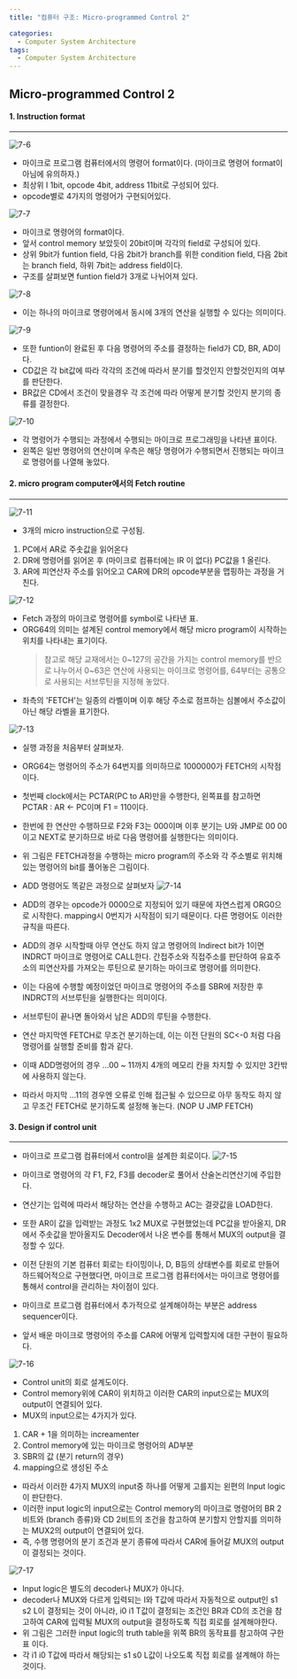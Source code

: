 ```yaml
---
title: "컴퓨터 구조: Micro-programmed Control 2"

categories:
  - Computer System Architecture
tags:
  - Computer System Architecture
---
```


## Micro-programmed Control 2

#### 1. Instruction format

---

![7-6](https://github.com/mjh851819/mjh851819.github.io/assets/70308520/b4dbfbb6-98a0-4742-88f1-b092802d9c73)

- 마이크로 프로그램 컴퓨터에서의 명령어 format이다. (마이크로 명령어 format이 아님에 유의하자.)
- 최상위 I 1bit, opcode 4bit, address 11bit로 구성되어 있다.
- opcode별로 4가지의 명령어가 구현되어있다.

![7-7](https://github.com/mjh851819/mjh851819.github.io/assets/70308520/2a94b290-6870-4e6d-bdab-2ee844034b4d)

- 마이크로 명령어의 format이다.
- 앞서 control memory 보았듯이 20bit이며 각각의 field로 구성되어 있다.
- 상위 9bit가 funtion field, 다음 2bit가 branch를 위한 condition field, 다음 2bit는 branch field, 하위 7bit는 address field이다.
- 구조를 살펴보면 funtion field가 3개로 나뉘어져 있다.

![7-8](https://github.com/mjh851819/mjh851819.github.io/assets/70308520/be51e09e-29ad-4488-a694-b39a2f003a0b)

- 이는 하나의 마이크로 명령어에서 동시에 3개의 연산을 실행할 수 있다는 의미이다.

![7-9](https://github.com/mjh851819/mjh851819.github.io/assets/70308520/298d6069-6c5e-464f-94ac-17f90bf13628)

- 또한 funtion이 완료된 후 다음 명령어의 주소를 결정하는 field가 CD, BR, AD이다.
- CD값은 각 bit값에 따라 각각의 조건에 따라서 분기를 할것인지 안할것인지의 여부를 판단한다.
- BR값은 CD에서 조건이 맞을경우 각 조건에 따라 어떻게 분기할 것인지 분기의 종류를 결정한다.

![7-10](https://github.com/mjh851819/mjh851819.github.io/assets/70308520/ed0a0f71-410f-4806-8725-9ccac753efea)

- 각 명령어가 수행되는 과정에서 수행되는 마이크로 프로그래밍을 나타낸 표이다.
- 왼쪽은 일반 명령어의 연산이며 우측은 해당 명령어가 수행되면서 진행되는 마이크로 명령어를 나열해 놓았다.

#### 2. micro program computer에서의 Fetch routine

---

![7-11](https://github.com/mjh851819/mjh851819.github.io/assets/70308520/539f2a99-e5a5-4f9d-9fcc-80ea5f0350d8)

- 3개의 micro instruction으로 구성됨.

1. PC에서 AR로 주솟값을 읽어온다
2. DR에 명령어를 읽어온 후 (마이크로 컴퓨터에는 IR 이 없다) PC값을 1 올린다.
3. AR에 피연산자 주소를 읽어오고 CAR에 DR의 opcode부분을 맵핑하는 과정을 거친다.

![7-12](https://github.com/mjh851819/mjh851819.github.io/assets/70308520/06db53fb-9123-4a2e-904d-b9bda06369a5)

- Fetch 과정의 마이크로 명령어를 symbol로 나타낸 표.
- ORG64의 의미는 설계된 control memory에서 해당 micro program이 시작하는 위치를 나타내는 표기이다.
  > 참고로 해당 교재에서는 0~127의 공간을 가지는 control memory를 반으로 나누어서 0~63은 연산에 사용되는 마이크로 명령어를, 64부터는 공통으로 사용되는 서브루틴을 지정해 놓았다.
- 좌측의 'FETCH'는 일종의 라벨이며 이후 해당 주소로 점프하는 심볼에서 주소값이 아닌 해당 라벨을 표기한다.

![7-13](https://github.com/mjh851819/mjh851819.github.io/assets/70308520/268c5ace-85af-4561-9368-33a696901172)

- 실행 과정을 처음부터 살펴보자.
- ORG64는 명령어의 주소가 64번지를 의미하므로 1000000가 FETCH의 시작점 이다.
- 첫번째 clock에서는 PCTAR(PC to AR)만을 수행한다, 왼쪽표를 참고하면 PCTAR : AR <- PC이며 F1 = 110이다.
- 한번에 한 연산만 수행하므로 F2와 F3는 000이며 이후 분기는 U와 JMP로 00 00이고 NEXT로 분기하므로 바로 다음 명령어를 실행한다는 의미이다.
- 위 그림은 FETCH과정을 수행하는 micro program의 주소와 각 주소별로 위치해있는 명령어의 bit를 풀어놓은 그림이다.

- ADD 명령어도 똑같은 과정으로 살펴보자
  ![7-14](https://github.com/mjh851819/mjh851819.github.io/assets/70308520/c58fc943-3bce-4c83-8db4-eb816a608396)
- ADD의 경우는 opcode가 0000으로 지정되어 있기 때문에 자연스럽게 ORG0으로 시작한다. mapping시 0번지가 시작점이 되기 때문이다. 다른 명령어도 이러한 규칙을 따른다.
- ADD의 경우 시작할때 아무 연산도 하지 않고 명령어의 Indirect bit가 1이면 INDRCT 마이크로 명령어로 CALL한다.
  간접주소와 직접주소를 판단하여 유효주소의 피연산자를 가져오는 루틴으로 분기하는 마이크로 명령어를 의미한다.
- 이는 다음에 수행할 예정이었던 마이크로 명령어의 주소를 SBR에 저장한 후 INDRCT의 서브루틴을 실행한다는 의미이다.
- 서브루틴이 끝나면 돌아와서 남은 ADD의 루틴을 수행한다.
- 연산 마지막엔 FETCH로 무조건 분기하는데, 이는 이전 단원의 SC<-0 처럼 다음 명령어를 실행할 준비를 함과 같다.

- 이때 ADD명령어의 경우 ...00 ~ 11까지 4개의 메모리 칸을 차지할 수 있지만 3칸밖에 사용하지 않는다.
- 따라서 마지막 ...11의 경우엔 오류로 인해 접근될 수 있으므로 아무 동작도 하지 않고 무조건 FETCH로 분기하도록 설정해 놓는다. (NOP U JMP FETCH)

#### 3. Design if control unit

---

- 마이크로 프로그램 컴퓨터에서 control을 설계한 회로이다.
  ![7-15](https://github.com/mjh851819/mjh851819.github.io/assets/70308520/d0101f4f-c2aa-42bc-b37c-b846670ef69f)
- 마이크로 명령어의 각 F1, F2, F3를 decoder로 풀어서 산술논리연산기에 주입한다.
- 연산기는 입력에 따라서 해당하는 연산을 수행하고 AC는 결괏값을 LOAD한다.
- 또한 AR이 값을 입력받는 과정도 1x2 MUX로 구현했었는데 PC값을 받아올지, DR에서 주솟값을 받아올지도 Decoder에서 나온 변수를 통해서 MUX의 output을 결정할 수 있다.
- 이전 단원의 기본 컴퓨터 회로는 타이밍이나, D, B등의 상태변수를 회로로 만들어 하드웨어적으로 구현했다면, 마이크로 프로그램 컴퓨터에서는 마이크로 명령어를 통해서 control을 관리하는 차이점이 있다.

- 마이크로 프로그램 컴퓨터에서 추가적으로 설계해야하는 부분은 address sequencer이다.
- 앞서 배운 마이크로 명령어의 주소를 CAR에 어떻게 입력할지에 대한 구현이 필요하다.

![7-16](https://github.com/mjh851819/mjh851819.github.io/assets/70308520/a2420a41-d4fe-4d81-a4df-187d6991d902)

- Control unit의 회로 설계도이다.
- Control memory위에 CAR이 위치하고 이러한 CAR의 input으로는 MUX의 output이 연결되어 있다.
- MUX의 input으로는 4가지가 있다.

1. CAR + 1을 의미하는 increamenter
2. Control memory에 있는 마이크로 명령어의 AD부분
3. SBR의 값 (분기 return의 경우)
4. mapping으로 생성된 주소

- 따라서 이러한 4가지 MUX의 input중 하나를 어떻게 고를지는 왼편의 Input logic이 판단한다.
- 이러한 input logic의 input으로는 Control memory의 마이크로 명령어의 BR 2비트와 (branch 종류)와 CD 2비트의 조건을 참고하여 분기할지 안할지를 의미하는 MUX2의 output이 연결되어 있다.
- 즉, 수행 명령어의 분기 조건과 분기 종류에 따라서 CAR에 들어갈 MUX의 output이 결정되는 것이다.

![7-17](https://github.com/mjh851819/mjh851819.github.io/assets/70308520/ebe179db-60a8-4e75-b03a-1c57478b8f4b)

- Input logic은 별도의 decoder나 MUX가 아니다.
- decoder나 MUX와 다르게 입력되는 I와 T값에 따라서 자동적으로 output인 s1 s2 L이 결정되는 것이 아니라, i0 i1 T값이 결정되는 조건인 BR과 CD의 조건을 참고하여 CAR에 입력될 MUX의 output을 결정하도록 직접 회로를 설계해야한다.
- 위 그림은 그러한 input logic의 truth table을 위쪽 BR의 동작표를 참고하여 구한 표 이다.
- 각 i1 i0 T값에 따라서 해당되는 s1 s0 L값이 나오도록 직접 회로를 설계해야 하는 것이다.
